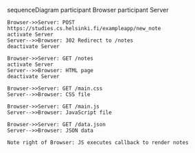 sequenceDiagram
    participant Browser
    participant Server

    Browser->>Server: POST https://studies.cs.helsinki.fi/exampleapp/new_note
    activate Server
    Server-->>Browser: 302 Redirect to /notes
    deactivate Server

    Browser->>Server: GET /notes
    activate Server
    Server-->>Browser: HTML page
    deactivate Server

    Browser->>Server: GET /main.css
    Server-->>Browser: CSS file

    Browser->>Server: GET /main.js
    Server-->>Browser: JavaScript file

    Browser->>Server: GET /data.json
    Server-->>Browser: JSON data

    Note right of Browser: JS executes callback to render notes
